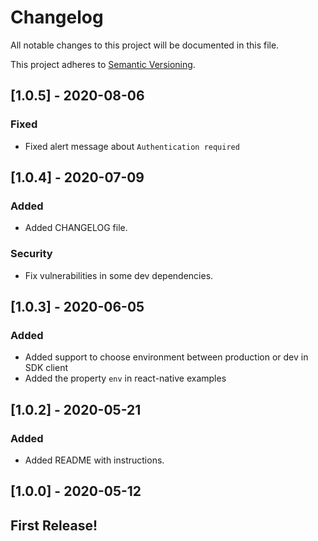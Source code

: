# Changelog

All notable changes to this project will be documented in this file.

This project adheres to [Semantic Versioning](https://semver.org/spec/v2.0.0.html).

## [1.0.5] - 2020-08-06

### Fixed

- Fixed alert message about `Authentication required`

## [1.0.4] - 2020-07-09

### Added

- Added CHANGELOG file.

### Security

- Fix vulnerabilities in some dev dependencies.

## [1.0.3] - 2020-06-05

### Added

- Added support to choose environment between production or dev in SDK client
- Added the property `env` in react-native examples

## [1.0.2] - 2020-05-21

### Added

- Added README with instructions.

## [1.0.0] - 2020-05-12

## First Release!
